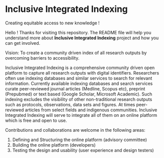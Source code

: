 # Inclusive Integrated Indexing 
Creating equitable access to new knowledge !

Hello !
Thanks for visiting this repository. The README file will help you understand more about **Inclusive Integrated Indexing** project and how you can get involved. 

Vision: To create a community driven index of all research outputs by overcoming barriers to accessibility. 

Inclusive Integrated Indexing is a comprehensive community driven open platform to capture all research outputs with digital identifiers. Researchers often use indexing databases and similar services to search for relevant information. Currently available indexing databases and search services curate peer-reviewed journal articles (Medline, Scopus etc), preprint (Prepubmed) or text based (Google Scholar, Microsoft Academic). Such indexing excludes the visibility of other non-traditional research outputs such as protocols, observations, data sets and figures. At times peer-reviewed articles from select fields and indigenous communities. Inclusive Integrated Indexing will serve to integrate all of them on an online platform which is free and open to use.

Contributions and collaborations are welcome in the following areas:
1) Defining and Structuring the online platform (advisory committee) 
2) Building the online platform (developers)
3) Testing the design and usability (user experience and design testers)




